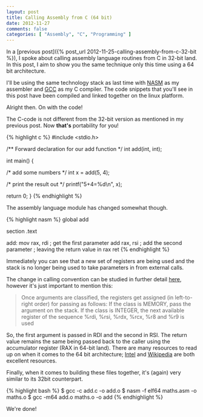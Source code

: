 ```yaml
---
layout: post
title: Calling Assembly from C (64 bit)
date: 2012-11-27
comments: false
categories: [ "Assembly", "C", "Programming" ]
---
```


In a [previous post]({% post_url 2012-11-25-calling-assembly-from-c-32-bit %}), I spoke about calling assembly language routines from C in 32-bit land. In this post, I aim to show you the same technique only this time using a 64 bit architecture.

I'll be using the same technology stack as last time with [NASM](http://www.nasm.us/) as my assembler and [GCC](http://gcc.gnu.org/) as my C compiler. The code snippets that you'll see in this post have been compiled and linked together on the linux platform.

Alright then. On with the code!

The C-code is not different from the 32-bit version as mentioned in my previous post. Now <strong>that's</strong> portability for you!

{% highlight c %}
#include <stdio.h>

/** Forward declaration for our add function */
int add(int, int);

int main() {

   /* add some numbers */
   int x = add(5, 4);

   /* print the result out */
   printf("5+4=%d\n", x);

   return 0;
}
{% endhighlight %}

The assembly language module has changed somewhat though.

{% highlight nasm %}
global add

section .text

add:
   mov   rax, rdi    ; get the first parameter
   add   rax, rsi    ; add the second parameter
                     ; leaving the return value in rax
   ret
{% endhighlight %}

Immediately you can see that a new set of registers are being used and the stack is no longer being used to take parameters in from external calls.

The change in calling convention can be studied in further detail [here](http://www.x86-64.org/documentation/abi.pdf), however it's just important to mention this:

> Once arguments are classified, the registers get assigned (in left-to-right order) for passing as follows:
> If the class is MEMORY, pass the argument on the stack.
> If the class is INTEGER, the next available register of the sequence %rdi, %rsi, %rdx, %rcx, %r8 and %r9 is used

So, the first argument is passed in RDI and the second in RSI. The return value remains the same being passed back to the caller using the accumulator register (RAX in 64-bit land). There are many resources to read up on when it comes to the 64 bit architecture; [Intel](http://www.intel.com/content/www/us/en/architecture-and-technology/microarchitecture/intel-64-architecture-general.html) and [Wikipedia](http://en.wikipedia.org/wiki/X86-64) are both excellent resources.

Finally, when it comes to building these files together, it's (again) very similar to its 32bit counterpart.

{% highlight bash %}
$ gcc -c add.c -o add.o
$ nasm -f elf64 maths.asm -o maths.o
$ gcc -m64 add.o maths.o -o add
{% endhighlight %}

We're done!